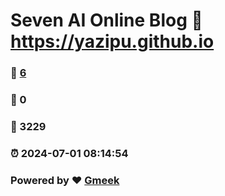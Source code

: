 # Seven AI Online Blog :link: https://yazipu.github.io 
### :page_facing_up: [6](https://yazipu.github.io/tag.html) 
### :speech_balloon: 0 
### :hibiscus: 3229 
### :alarm_clock: 2024-07-01 08:14:54 
### Powered by :heart: [Gmeek](https://github.com/Meekdai/Gmeek)
